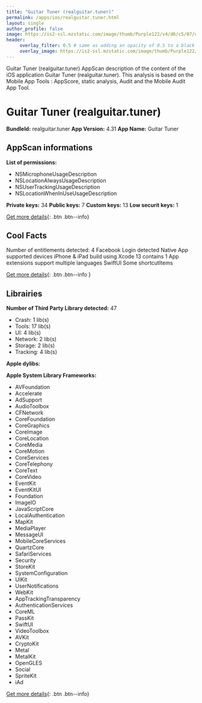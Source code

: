 ```yaml
---
title: "Guitar Tuner (realguitar.tuner)"
permalink: /apps/ios/realguitar.tuner.html
layout: single
author_profile: false
image: https://is2-ssl.mzstatic.com/image/thumb/Purple122/v4/d6/c5/07/d6c50792-752f-d912-0bcc-a0c033c62cbc/AppIcon-1x_U007emarketing-0-7-0-85-220.png/512x512bb.jpg
header: 
     overlay_filter: 0.5 # same as adding an opacity of 0.5 to a black background
     overlay_image: https://is2-ssl.mzstatic.com/image/thumb/Purple122/v4/d6/c5/07/d6c50792-752f-d912-0bcc-a0c033c62cbc/AppIcon-1x_U007emarketing-0-7-0-85-220.png/512x512bb.jpg
---
```

Guitar Tuner (realguitar.tuner) AppScan description of the content of the iOS application Guitar Tuner (realguitar.tuner). This analysis is based on the Mobile App Tools : AppScore, static analysis, Audit and the Mobile Audit App Tool.

# Guitar Tuner (realguitar.tuner)

**BundleId:** realguitar.tuner
**App Version:** 4.31
**App Name:** Guitar Tuner


## AppScan informations 

**List of permissions:** 
- NSMicrophoneUsageDescription
- NSLocationAlwaysUsageDescription
- NSUserTrackingUsageDescription
- NSLocationWhenInUseUsageDescription
  
  
**Private keys:** 34
**Public keys:** 7
**Custom keys:** 13
**Low securit keys:** 1
  
[Get more details](/pricing.html){: .btn .btn--info}

## Cool Facts

Number of entitlements detected: 4
Facebook Login detected
Native App
supported devices iPhone & iPad
build using Xcode 13
contains 1 App extensions
support multiple languages
SwiftUI
Some shortcutItems 
  
[Get more details](/pricing.html){: .btn .btn--info }

## Librairies 
**Number of Third Party Library detected:** 47
- Crash: 1 lib(s)
- Tools: 17 lib(s)
- UI: 4 lib(s)
- Network: 2 lib(s)
- Storage: 2 lib(s)
- Tracking: 4 lib(s)


**Apple dylibs:**


**Apple System Library Frameworks:**
- AVFoundation
- Accelerate
- AdSupport
- AudioToolbox
- CFNetwork
- CoreFoundation
- CoreGraphics
- CoreImage
- CoreLocation
- CoreMedia
- CoreMotion
- CoreServices
- CoreTelephony
- CoreText
- CoreVideo
- EventKit
- EventKitUI
- Foundation
- ImageIO
- JavaScriptCore
- LocalAuthentication
- MapKit
- MediaPlayer
- MessageUI
- MobileCoreServices
- QuartzCore
- SafariServices
- Security
- StoreKit
- SystemConfiguration
- UIKit
- UserNotifications
- WebKit
- AppTrackingTransparency
- AuthenticationServices
- CoreML
- PassKit
- SwiftUI
- VideoToolbox
- AVKit
- CryptoKit
- Metal
- MetalKit
- OpenGLES
- Social
- SpriteKit
- iAd


  
[Get more details](/pricing.html){: .btn .btn--info}

